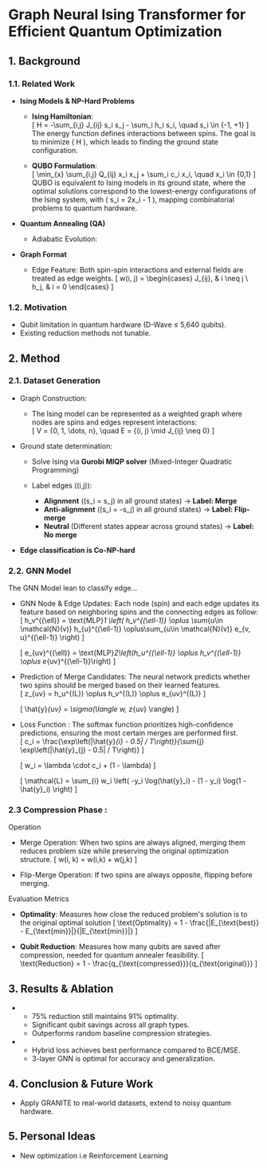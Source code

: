 # Graph Neural Ising Transformer for Efficient Quantum Optimization

## **1. Background**  

### **1.1. Related Work**  
- **Ising Models & NP-Hard Problems**  
  - **Ising Hamiltonian**:  
    \[
    H = -\sum_{i,j} J_{ij} s_i s_j - \sum_i h_i s_i, \quad s_i \in \{-1, +1\}
    \]
    The energy function defines interactions between spins. The goal is to minimize \( H \), which leads to finding the ground state configuration.

  - **QUBO Formulation**:  
    \[
    \min_{x} \sum_{i,j} Q_{ij} x_i x_j + \sum_i c_i x_i, \quad x_i \in \{0,1\}
    \]
    QUBO is equivalent to Ising models in its ground state, where the optimal solutions correspond to the lowest-energy configurations of the Ising system, with \( s_i = 2x_i - 1 \), mapping combinatorial problems to quantum hardware.


- **Quantum Annealing (QA)**  
  - Adiabatic Evolution:  



- **Graph Format**  
  - Edge Feature: Both spin-spin interactions and external fields are treated as edge weights.
    \[
    w(i, j) = \begin{cases}
        J_{ij}, & i \neq j \\
        h_j, & i = 0
    \end{cases}
    \]


### **1.2. Motivation**  
- Qubit limitation in quantum hardware (D-Wave ≤ 5,640 qubits).  
- Existing reduction methods not tunable.   

## **2. Method**  

<!-- The GNN is not directly trained to compress graphs—it is trained to classify edges. Compression is a separate iterative process that applies the trained GNN model. -->

### **2.1. Dataset Generation**  
- Graph Construction:  
  - The Ising model can be represented as a weighted graph where nodes are spins and edges represent interactions:  
    \[
    V = \{0, 1, \dots, n\}, \quad E = \{(i, j) \mid J_{ij} \neq 0\}
    \]
- Ground state determination:  
  - Solve Ising via **Gurobi MIQP solver** (Mixed-Integer Quadratic Programming)

  - Label edges \((i,j)\):  
    - **Alignment** (\(s_i = s_j\) in all ground states) → **Label: Merge**
    - **Anti-alignment** (\(s_i = -s_j\) in all ground states) → **Label: Flip-merge**
    - **Neutral** (Different states appear across ground states) → **Label: No merge**  
 
- **Edge classification is Co-NP-hard**
### 2.2. GNN Model
The GNN Model lean to classify edge...

- GNN Node & Edge Updates: Each node (spin) and each edge updates its feature based on neighboring spins and the connecting edges as follow: 
  \[
  h_v^{(\ell)} = \text{MLP}_1 \left(  h_v^{(\ell-1)} \oplus \sum_{u\in \mathcal{N}(v)}  h_{u}^{(\ell-1)} \oplus\sum_{u\in \mathcal{N}(v)} e_{v, u}^{(\ell-1)} \right)
  \]

  \[
  e_{uv}^{(\ell)} =  \text{MLP}_2\left(h_u^{(\ell-1)} \oplus h_v^{(\ell-1)} \oplus e_{uv}^{(\ell-1)}\right)
  \]


- Prediction of Merge Candidates: The neural network predicts whether two spins should be merged based on their learned features.  
  \[
  z_{uv} = h_u^{(L)} \oplus h_v^{(L)} \oplus e_{uv}^{(L)}
  \]

  \[
  \hat{y}_{uv} = \sigma(\langle w, z_{uv} \rangle)
  \]

- Loss Function : The softmax function prioritizes high-confidence predictions, ensuring the most certain merges are performed first.    
  \[
  c_i = \frac{\exp\left(|\hat{y}_{i} - 0.5| / T\right)}{\sum_{j} \exp\left(|\hat{y}_{j} - 0.5| / T\right)}
  \]

  \[
  w_i = \lambda \cdot c_i + (1 - \lambda)
  \]


  \[
  \mathcal{L} = \sum_{i} w_i \left( -y_i \log(\hat{y}_i) - (1 - y_i) \log(1 - \hat{y}_i) \right)
  \]


### 2.3 Compression Phase :

Operation
  - Merge Operation: When two spins are always aligned, merging them reduces problem size while preserving the original optimization structure.
    \[
    w(i, k) = w(i,k) + w(j,k)
    \]

  - Flip-Merge Operation: If two spins are always opposite, flipping before merging. 


Evaluation Metrics


  - **Optimality**: Measures how close the reduced problem's solution is to the original optimal solution
    \[
    \text{Optimality} = 1 - \frac{|E_{\text{best}} - E_{\text{min}}|}{|E_{\text{min}}|}
    \] 

  - **Qubit Reduction**: Measures how many qubits are saved after compression, needed for quantum annealer feasibility.
    \[
    \text{Reduction} = 1 - \frac{q_{\text{compressed}}}{q_{\text{original}}}
    \]

## 3. Results & Ablation
-
  - 75% reduction still maintains 91% optimality.  
  - Significant qubit savings across all graph types.  
  - Outperforms random baseline compression strategies.  

-
    - Hybrid loss achieves best performance compared to BCE/MSE.  
    - 3-layer GNN is optimal for accuracy and generalization.  

## 4. Conclusion & Future Work

- Apply GRANITE to real-world datasets, extend to noisy quantum hardware.

## 5. Personal Ideas

- New optimization i.e Reinforcement Learning
